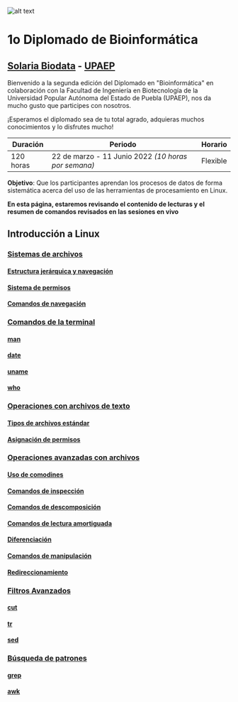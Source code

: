 ![alt text](https://solariabiodata.com.mx/wp-content/uploads/2021/07/logo_red.png "Soluciones de Siguiente Generación")
# 1o Diplomado de Bioinformática
## [Solaria Biodata](https://solariabiodata.com.mx/) - [UPAEP](https://upaep.mx/)

Bienvenido a la segunda edición del Diplomado en "Bioinformática" en colaboración con la Facultad de Ingeniería en Biotecnología de la Universidad Popular Autónoma del Estado de Puebla (UPAEP), nos da mucho gusto que participes con nosotros. 

¡Esperamos el diplomado sea de tu total agrado, adquieras muchos conocimientos y lo disfrutes mucho!

|Duración| Periodo | Horario |
|-|-|-|
| 120 horas | 22 de marzo - 11 Junio 2022 _(10 horas por semana)_ | Flexible |


**Objetivo**: Que los participantes aprendan los procesos de datos de forma sistemática acerca del uso de las herramientas de procesamiento en Linux.

**En esta página, estaremos revisando el contenido de lecturas y el resumen de comandos revisados en las sesiones en vivo**

## Introducción a Linux

### [Sistemas de archivos](./sistemaArchivos)

#### [Estructura jerárquica y navegación](./sistemaArchivos#estructura-jerárquica-y-navegación)

#### [Sistema de permisos](./sistemaArchivos#sistema-de-permisos)

#### [Comandos de navegación](./sistemaArchivos#comandos-de-navegación)

### [Comandos de la terminal](./comandosTerminal)

#### [man](./comandosTerminal#man)

#### [date](./comandosTerminal#date)

#### [uname](./comandosTerminal#uname)

#### [who](./comandosTerminal#who)

### [Operaciones con archivos de texto](./operacionesArchivosTexto)

#### [Tipos de archivos estándar](./operacionesArchivosTexto#tipos-de-archivos-estándar)

#### [Asignación de permisos](./operacionesArchivosTexto#asignación-de-permisos)

### [Operaciones avanzadas con archivos](./operacionesAvanzadasArchivos)

#### [Uso de comodines](./operacionesAvanzadasArchivos#uso-de-comodines)

#### [Comandos de inspección](./operacionesAvanzadasArchivos#comandos-de-inspección)

#### [Comandos de descomposición](./operacionesAvanzadasArchivos#comandos-de-descomposición)

#### [Comandos de lectura amortiguada](./operacionesAvanzadasArchivos#comandos-de-lectura-amortiguada)

#### [Diferenciación](./operacionesAvanzadasArchivos#diferenciación)

#### [Comandos de manipulación](./operacionesAvanzadasArchivos#comandos-de-manipulación)

#### [Redireccionamiento](./operacionesAvanzadasArchivos#redireccionamiento)

### [Filtros Avanzados](./filtrosAvanzados)

#### [cut](./filtrosAvanzados#cut)

#### [tr](./filtrosAvanzados#tr)

#### [sed](./filtrosAvanzados#sed)

### [Búsqueda de patrones](./busquedaPatrones)

#### [grep](./busquedaPatrones#grep)

#### [awk](./busquedaPatrones#awk)



